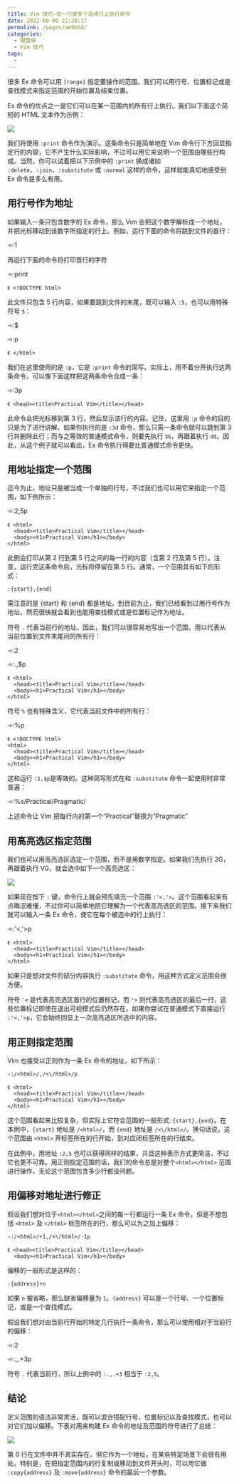 ```yaml
---
title: Vim 技巧-在一行或多个连续行上执行命令
date: 2022-09-06 21:28:17
permalink: /pages/ae9b6d/
categories:
  - 键盘侠
  - Vim 技巧
tags:
  -
---
```


很多 Ex 命令可以用 `[range]` 指定要操作的范围。我们可以用行号、位置标记或是查找模式来指定范围的开始位置及结束位置。

Ex 命令的优点之一是它们可以在某一范围内的所有行上执行。我们以下面这个简短的 HTML 文本作为示例：

![](../../.vuepress/public/img/vim/135.jpg)

我们将使用 `:print` 命令作为演示。这条命令只是简单地在 Vim 命令行下方回显指定行的内容，它不产生什么实际影响，不过可以用它来说明一个范围由哪些行构成。当然，你可以试着把以下示例中的 `:print` 换成诸如 `:delete`、`:join`、`:substitute` 或 `:normal` 这样的命令，这样就能真切地感受到 Ex 命令是多么有用。

## 用行号作为地址

如果输入一条只包含数字的 Ex 命令，那么 Vim 会把这个数字解析成一个地址，并把光标移动到该数字所指定的行上。例如，运行下面的命令将跳到文件的首行：

➾:1

再运行下面的命令将打印首行的字符

➾:print

`《 <!DOCTYPE html>`

此文件只包含 5 行内容，如果要跳到文件的末尾，既可以输入 `:5`，也可以用特殊符号 `$`：

➾:$

➾:p

`《 </html>`

我们在这里使用的是 `:p`，它是 `:print` 命令的简写。实际上，用不着分开执行这两条命令，可以像下面这样把这两条命令合成一条：

➾:3p

`《 <head><title>Practical Vim</title></head>`

此命令会把光标移到第 3 行，然后显示该行的内容。记住，这里用 `:p` 命令的目的只是为了进行讲解。如果你执行的是 `:3d` 命令，那么只需一条命令就可以跳到第 3 行并删除此行；而与之等效的普通模式命令，则要先执行 `3G`，再跟着执行 `dd`。因此，从这个例子就可以看出，Ex 命令执行得要比普通模式命令更快。

## 用地址指定一个范围

迄今为止，地址只是被当成一个单独的行号，不过我们也可以用它来指定一个范围，如下例所示：

➾:2,5p

```
《 <html>
  <head><title>Practical Vim</title></head>
  <body><h1>Practical Vim</h1></body>
</html>
```

此例会打印从第 2 行到第 5 行之间的每一行的内容（含第 2 行及第 5 行）。注意，运行完这条命令后，光标将停留在第 5 行。通常，一个范围具有如下的形式：

`:{start},{end}`

需注意的是 {start} 和 {end} 都是地址。到目前为止，我们已经看到过用行号作为地址，然而很快就会看到也能用查找模式或是位置标记作为地址。

符号 `.` 代表当前行的地址。因此，我们可以很容易地写出一个范围，用以代表从当前位置到文件末尾间的所有行：

➾:2

➾:.,$p

```
《 <html>
  <head><title>Practical Vim</title></head>
  <body><h1>Practical Vim</h1></body>
</html>
```

符号 `%` 也有特殊含义，它代表当前文件中的所有行：

➾:%p

```
《 <!DOCTYPE html>
<html>
  <head><title>Practical Vim</title></head>
  <body><h1>Practical Vim</h1></body>
</html>
```

这和运行 `:1,$p`是等效的。这种简写形式在和 `:substitute` 命令一起使用时非常普遍：

➾:%s/Practical/Pragmatic/

上述命令让 Vim 把每行内的第一个“Practical”替换为“Pragmatic”

## 用高亮选区指定范围

我们也可以用高亮选区选定一个范围，而不是用数字指定。如果我们先执行 2G，再跟着执行 VG，就会选中如下一个高亮选区：

![](../../.vuepress/public/img/vim/136.jpg)

如果现在按下 `:` 键，命令行上就会预先填充一个范围 `:'<,'>`。这个范围看起来有点晦涩难懂，不过你可以简单地把它理解为一个代表高亮选区的范围。接下来我们就可以输入一条 Ex 命令，使它在每个被选中的行上执行：

➾:'<,'>p

```
《 <html>
  <head><title>Practical Vim</title></head>
  <body><h1>Practical Vim</h1></body>
</html>
```

如果只是想对文件的部分内容执行 `:substitute` 命令，用这种方式定义范围会很方便。

符号 `'<` 是代表高亮选区首行的位置标记，而 `'>` 则代表高亮选区的最后一行，这些位置标记即使在退出可视模式后仍然存在。如果你尝试在普通模式下直接运行 `:'<,'>p`，它会始终回显上一次高亮选区所选中的内容。

## 用正则指定范围

Vim 也接受以正则作为一条 Ex 命令的地址，如下所示：

`➾:/<html>/,/<\/html>/p`

```
《 <html>
  <head><title>Practical Vim</title></head>
  <body><h1>Practical Vim</h1></body>
</html>
```

这个范围看起来比较复杂，但实际上它符合范围的一般形式`:{start},{end}`。在本例中，`{start}` 地址是 `/<html>/`，而 `{end}` 地址是 `/<\/html>/`。换句话说，这个范围由 `<html>` 开标签所在的行开始，到对应闭标签所在的行结束。

在此例中，用地址 `:2,5` 也可以获得同样的结果，并且这种表示方式更简洁，不过它也更不可靠。用正则指定范围的话，我们的命令总是对整个`<html></html>` 范围进行操作，无论这个范围包含多少行都没问题。

## 用偏移对地址进行修正

假设我们想对位于`<html></html>`之间的每一行都运行一条 Ex 命令，但是不想包括 `<html>` 及 `</html>` 标签所在的行，那么可以为之加上偏移：

`➾:/<html>/+1,/<\/html>/-1p`

```
《 <head><title>Practical Vim</title></head>
  <body><h1>Practical Vim</h1></body>
```

偏移的一般形式是这样的：

`:{address}+n`

如果 `n` 被省略，那么缺省偏移量为 `1`。`{address}` 可以是一个行号、一个位置标记，或是一个查找模式。

假设我们想对由当前行开始的特定几行执行一条命令，那么可以使用相对于当前行的偏移：

➾:2

➾:.,.+3p

符号 `.` 代表当前行，所以上例中的 `:.,.+3` 相当于 `:2,5`。

## 结论

定义范围的语法非常灵活，既可以混合搭配行号、位置标记以及查找模式，也可以对它们加以偏移。下表对用来构建 Ex 命令的地址及范围的符号进行了总结：

![](../../.vuepress/public/img/vim/069.jpg)

第 0 行在文件中并不真实存在，但它作为一个地址，在某些特定场景下会很有用处。特别是，在把指定范围内的行复制或移动到文件开头时，可以用它做 `:copy{address}` 及 `:move{address}` 命令的最后一个参数。
